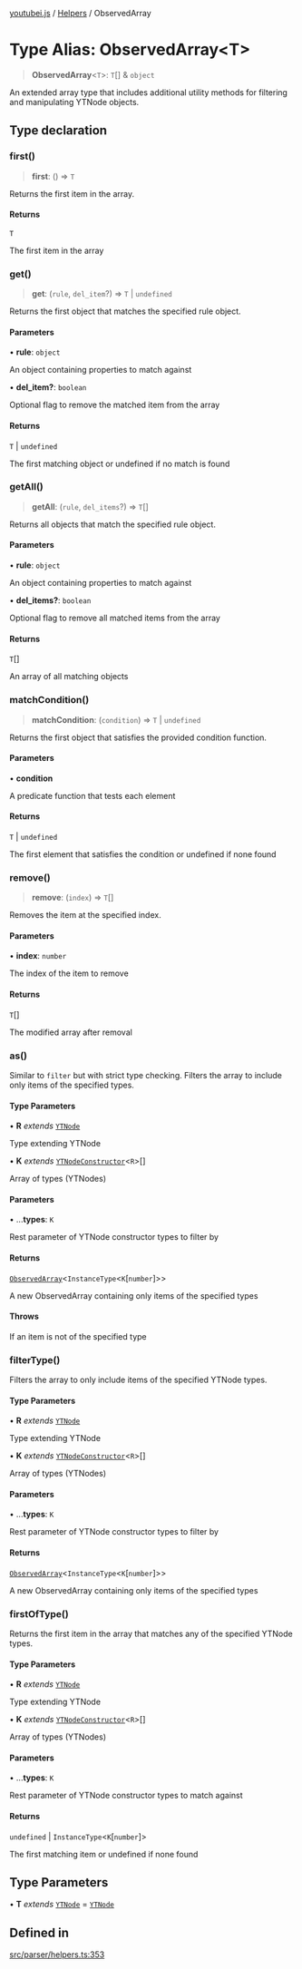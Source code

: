 [youtubei.js](../../../README.md) / [Helpers](../README.md) / ObservedArray

# Type Alias: ObservedArray\<T\>

> **ObservedArray**\<`T`\>: `T`[] & `object`

An extended array type that includes additional utility methods for filtering and manipulating YTNode objects.

## Type declaration

### first()

> **first**: () => `T`

Returns the first item in the array.

#### Returns

`T`

The first item in the array

### get()

> **get**: (`rule`, `del_item`?) => `T` \| `undefined`

Returns the first object that matches the specified rule object.

#### Parameters

• **rule**: `object`

An object containing properties to match against

• **del\_item?**: `boolean`

Optional flag to remove the matched item from the array

#### Returns

`T` \| `undefined`

The first matching object or undefined if no match is found

### getAll()

> **getAll**: (`rule`, `del_items`?) => `T`[]

Returns all objects that match the specified rule object.

#### Parameters

• **rule**: `object`

An object containing properties to match against

• **del\_items?**: `boolean`

Optional flag to remove all matched items from the array

#### Returns

`T`[]

An array of all matching objects

### matchCondition()

> **matchCondition**: (`condition`) => `T` \| `undefined`

Returns the first object that satisfies the provided condition function.

#### Parameters

• **condition**

A predicate function that tests each element

#### Returns

`T` \| `undefined`

The first element that satisfies the condition or undefined if none found

### remove()

> **remove**: (`index`) => `T`[]

Removes the item at the specified index.

#### Parameters

• **index**: `number`

The index of the item to remove

#### Returns

`T`[]

The modified array after removal

### as()

Similar to `filter` but with strict type checking. Filters the array to include only items of the specified types.

#### Type Parameters

• **R** *extends* [`YTNode`](../classes/YTNode.md)

Type extending YTNode

• **K** *extends* [`YTNodeConstructor`](../interfaces/YTNodeConstructor.md)\<`R`\>[]

Array of types (YTNodes)

#### Parameters

• ...**types**: `K`

Rest parameter of YTNode constructor types to filter by

#### Returns

[`ObservedArray`](ObservedArray.md)\<`InstanceType`\<`K`\[`number`\]\>\>

A new ObservedArray containing only items of the specified types

#### Throws

If an item is not of the specified type

### filterType()

Filters the array to only include items of the specified YTNode types.

#### Type Parameters

• **R** *extends* [`YTNode`](../classes/YTNode.md)

Type extending YTNode

• **K** *extends* [`YTNodeConstructor`](../interfaces/YTNodeConstructor.md)\<`R`\>[]

Array of types (YTNodes)

#### Parameters

• ...**types**: `K`

Rest parameter of YTNode constructor types to filter by

#### Returns

[`ObservedArray`](ObservedArray.md)\<`InstanceType`\<`K`\[`number`\]\>\>

A new ObservedArray containing only items of the specified types

### firstOfType()

Returns the first item in the array that matches any of the specified YTNode types.

#### Type Parameters

• **R** *extends* [`YTNode`](../classes/YTNode.md)

Type extending YTNode

• **K** *extends* [`YTNodeConstructor`](../interfaces/YTNodeConstructor.md)\<`R`\>[]

Array of types (YTNodes)

#### Parameters

• ...**types**: `K`

Rest parameter of YTNode constructor types to match against

#### Returns

`undefined` \| `InstanceType`\<`K`\[`number`\]\>

The first matching item or undefined if none found

## Type Parameters

• **T** *extends* [`YTNode`](../classes/YTNode.md) = [`YTNode`](../classes/YTNode.md)

## Defined in

[src/parser/helpers.ts:353](https://github.com/LuanRT/YouTube.js/blob/4ae0cc5c523a2080e68d6c0c1437c78fe318ea30/src/parser/helpers.ts#L353)
